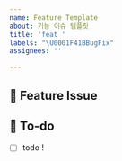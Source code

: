 ```yaml
---
name: Feature Template
about: 기능 이슈 템플릿
title: 'feat '
labels: "\U0001F41BBugFix"
assignees: ''

---
```


## 📌  Feature Issue
<!-- 구현할 기능에 대한 내용을 설명해주세요. -->

## 📝  To-do
<!-- 해야 할 일들을 적어주세요. -->
- [ ] todo !
